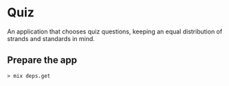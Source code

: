 # Quiz

An application that chooses quiz questions, keeping an equal distribution of strands and standards in mind.

## Prepare the app

```shell
> mix deps.get
```
